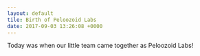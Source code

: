 ```yaml
---
layout: default
tile: Birth of Peloozoid Labs
date: 2017-09-03 13:26:08 +0000
---
```


Today was when our little team came together as Peloozoid Labs!
